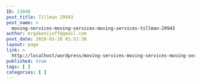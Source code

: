 ```yaml
---
ID: 13040
post_title: Tillman 29943
post_name: >
  moving-services-moving-services-moving-services-tillman-29943
author: mrgabonijeff@gmail.com
post_date: 2018-03-28 01:51:38
layout: page
link: >
  http://localhost/wordpress/moving-services-moving-services-moving-services-tillman-29943/
published: true
tags: [ ]
categories: [ ]
---
```

